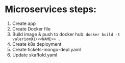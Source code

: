# Microservices steps:

1. Create app
2. Create Docker file
3. Build image & push to docker hub: `docker build -t valeriom91/<<NAME>> .`
4. Create k8s deployment
5. Create tickets-mongo-depl.yaml
6. Update skaffold.yaml
